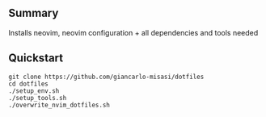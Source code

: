 ## Summary
Installs neovim, neovim configuration + all dependencies and tools needed

## Quickstart

```shell
git clone https://github.com/giancarlo-misasi/dotfiles
cd dotfiles
./setup_env.sh
./setup_tools.sh
./overwrite_nvim_dotfiles.sh
```
